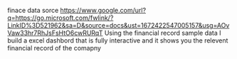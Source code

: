 finace data sorce https://www.google.com/url?q=https://go.microsoft.com/fwlink/?LinkID%3D521962&sa=D&source=docs&ust=1672422547005157&usg=AOvVaw33hr7RhJsFsHtO6cwRURqT
Using the financial record sample data I build a excel dashbord 
that is fully interactive and it shows you the relevent financial record of the comapny 
